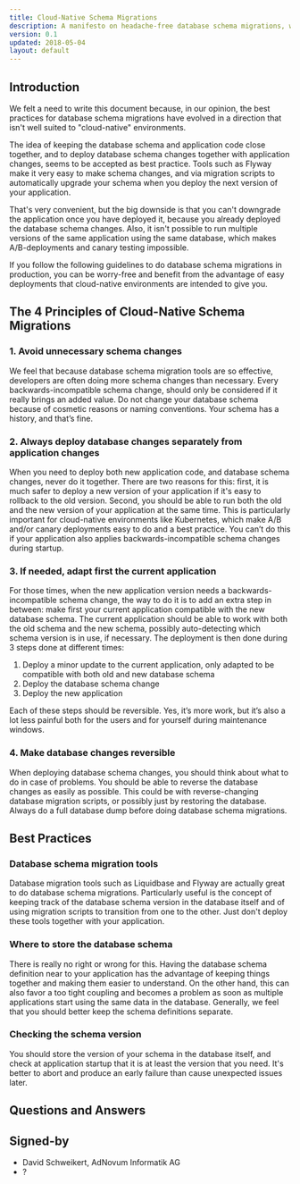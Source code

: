 ```yaml
---
title: Cloud-Native Schema Migrations
description: A manifesto on headache-free database schema migrations, working well for cloud-native environments and continuous deployment.
version: 0.1
updated: 2018-05-04
layout: default
---
```


## Introduction

We felt a need to write this document because, in our opinion, the best practices for database schema migrations have evolved in a direction that isn't well suited to "cloud-native" environments.

The idea of keeping the database schema and application code close together, and to deploy database schema changes together with application changes, seems to be accepted as best practice. Tools such as Flyway make it very easy to make schema changes, and via migration scripts to automatically upgrade your schema when you deploy the next version of your application.

That's very convenient, but the big downside is that you can't downgrade the application once you have deployed it, because you already deployed the database schema changes. Also, it isn't possible to run multiple versions of the same application using the same database, which makes A/B-deployments and canary testing impossible.

If you follow the following guidelines to do database schema migrations in production, you can be worry-free and benefit from the advantage of easy deployments that cloud-native environments are intended to give you. 

## The 4 Principles of Cloud-Native Schema Migrations

### 1. Avoid unnecessary schema changes

We feel that because database schema migration tools are so effective, developers are often doing more schema changes than necessary. Every backwards-incompatible schema change, should only be considered if it really brings an added value. Do not change your database schema because of cosmetic reasons or naming conventions. Your schema has a history, and that’s fine.

### 2. Always deploy database changes separately from application changes

When you need to deploy both new application code, and database schema changes, never do it together. There are two reasons for this: first, it is much safer to deploy a new version of your application if it's easy to rollback to the old version. Second, you should be able to run both the old and the new version of your application at the same time. This is particularly important for cloud-native environments like Kubernetes, which make A/B and/or canary deployments easy to do and a best practice. You can’t do this if your application also applies backwards-incompatible schema changes during startup.  

### 3. If needed, adapt first the current application

For those times, when the new application version needs a backwards-incompatible schema change, the way to do it is to add an extra step in between: make first your current application compatible with the new database schema. The current application should be able to work with both the old schema and the new schema, possibly auto-detecting which schema version is in use, if necessary. The deployment is then done during 3 steps done at different times:

1. Deploy a minor update to the current application, only adapted to be compatible with both old and new database schema
2. Deploy the database schema change
3. Deploy the new application

Each of these steps should be reversible. Yes, it’s more work, but it’s also a lot less painful both for the users and for yourself during maintenance windows.

### 4. Make database changes reversible

When deploying database schema changes, you should think about what to do in case of problems. You should be able to reverse the database changes as easily as possible. This could be with reverse-changing database migration scripts, or possibly just by restoring the database. Always do a full database dump before doing database schema migrations. 

## Best Practices

### Database schema migration tools

Database migration tools such as Liquidbase and Flyway are actually great to do database schema migrations. Particularly useful is the concept of keeping track of the database schema version in the database itself and of using migration scripts to transition from one to the other. Just don't deploy these tools together with your application.

### Where to store the database schema

There is really no right or wrong for this. Having the database schema definition near to your application has the advantage of keeping things together and making them easier to understand. On the other hand, this can also favor a too tight coupling and becomes a problem as soon as multiple applications start using the same data in the database. Generally, we feel that you should better keep the schema definitions separate.

### Checking the schema version

You should store the version of your schema in the database itself, and check at application startup that it is at least the version that you need. It's better to abort and produce an early failure than cause unexpected issues later.

## Questions and Answers

## Signed-by

- David Schweikert, AdNovum Informatik AG
- ?
